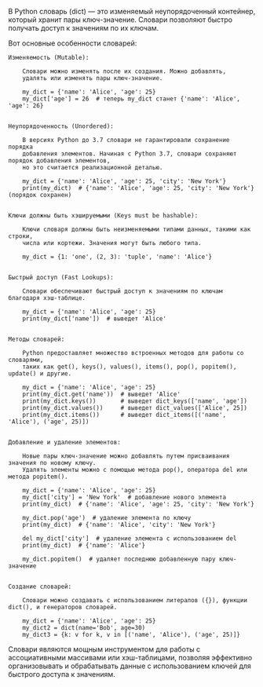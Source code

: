 
В Python словарь (dict) — это изменяемый неупорядоченный контейнер,
который хранит пары ключ-значение. Словари позволяют быстро получать доступ
к значениям по их ключам.


Вот основные особенности словарей:

    Изменяемость (Mutable):

        Словари можно изменять после их создания. Можно добавлять,
        удалять или изменять пары ключ-значение.

        my_dict = {'name': 'Alice', 'age': 25}
        my_dict['age'] = 26  # теперь my_dict станет {'name': 'Alice', 'age': 26}


    Неупорядоченность (Unordered):

        В версиях Python до 3.7 словари не гарантировали сохранение порядка
        добавления элементов. Начиная с Python 3.7, словари сохраняют порядок добавления элементов,
        но это считается реализационной деталью.

        my_dict = {'name': 'Alice', 'age': 25, 'city': 'New York'}
        print(my_dict)  # {'name': 'Alice', 'age': 25, 'city': 'New York'} (порядок сохранен)


    Ключи должны быть хэшируемыми (Keys must be hashable):

        Ключи словаря должны быть неизменяемыми типами данных, такими как строки,
        числа или кортежи. Значения могут быть любого типа.

        my_dict = {1: 'one', (2, 3): 'tuple', 'name': 'Alice'}


    Быстрый доступ (Fast Lookups):

        Словари обеспечивают быстрый доступ к значениям по ключам благодаря хэш-таблице.

        my_dict = {'name': 'Alice', 'age': 25}
        print(my_dict['name'])  # выведет 'Alice'


    Методы словарей:

        Python предоставляет множество встроенных методов для работы со словарями,
        таких как get(), keys(), values(), items(), pop(), popitem(), update() и другие.

        my_dict = {'name': 'Alice', 'age': 25}
        print(my_dict.get('name'))  # выведет 'Alice'
        print(my_dict.keys())       # выведет dict_keys(['name', 'age'])
        print(my_dict.values())     # выведет dict_values(['Alice', 25])
        print(my_dict.items())      # выведет dict_items([('name', 'Alice'), ('age', 25)])


    Добавление и удаление элементов:

        Новые пары ключ-значение можно добавлять путем присваивания значения по новому ключу.
        Удалять элементы можно с помощью метода pop(), оператора del или метода popitem().

        my_dict = {'name': 'Alice', 'age': 25}
        my_dict['city'] = 'New York'  # добавление нового элемента
        print(my_dict)  # {'name': 'Alice', 'age': 25, 'city': 'New York'}

        my_dict.pop('age')  # удаление элемента по ключу
        print(my_dict)  # {'name': 'Alice', 'city': 'New York'}

        del my_dict['city']  # удаление элемента с использованием del
        print(my_dict)  # {'name': 'Alice'}

        my_dict.popitem()  # удаляет последнюю добавленную пару ключ-значение


    Создание словарей:

        Словари можно создавать с использованием литералов ({}), функции dict(), и генераторов словарей.

        my_dict = {'name': 'Alice', 'age': 25}
        my_dict2 = dict(name='Bob', age=30)
        my_dict3 = {k: v for k, v in [('name', 'Alice'), ('age', 25)]}


Словари являются мощным инструментом для работы с ассоциативными массивами или
хэш-таблицами, позволяя эффективно организовывать и обрабатывать данные
с использованием ключей для быстрого доступа к значениям.

